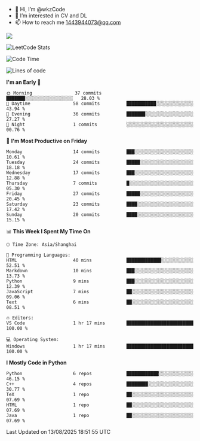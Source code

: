 - 👋 Hi, I’m @wkzCode
- 👀 I’m interested in CV and DL
- 📫 How to reach me 1443944073@qq.com  
<a href="https://github.com/anuraghazra/github-readme-stats">
  <img align="center" src="https://github-readme-stats.vercel.app/api?username=wkzCode&show_icons=true" />
</a>  

![LeetCode Stats](https://leetcard.jacoblin.cool/wkzCode?theme=wtf&font=Tajawal&ext=activity&site=cn)

<!---
[![Anurag's GitHub stats](https://github-readme-stats.vercel.app/api?username=wkzCode&show_icons=true)](https://github.com/anuraghazra/github-readme-stats)
[![Top Langs](https://github-readme-stats.vercel.app/api/top-langs/?username=wkzCode)](https://github.com/anuraghazra/github-readme-stats)
<!--START_SECTION:waka-->
![Code Time](http://img.shields.io/badge/Code%20Time-147%20hrs%2035%20mins-blue)

![Lines of code](https://img.shields.io/badge/From%20Hello%20World%20I%27ve%20Written-25.0%20thousand%20lines%20of%20code-blue)

**I'm an Early 🐤** 

```text
🌞 Morning                37 commits          ███████░░░░░░░░░░░░░░░░░░   28.03 % 
🌆 Daytime                58 commits          ███████████░░░░░░░░░░░░░░   43.94 % 
🌃 Evening                36 commits          ███████░░░░░░░░░░░░░░░░░░   27.27 % 
🌙 Night                  1 commits           ░░░░░░░░░░░░░░░░░░░░░░░░░   00.76 % 
```
📅 **I'm Most Productive on Friday** 

```text
Monday                   14 commits          ███░░░░░░░░░░░░░░░░░░░░░░   10.61 % 
Tuesday                  24 commits          █████░░░░░░░░░░░░░░░░░░░░   18.18 % 
Wednesday                17 commits          ███░░░░░░░░░░░░░░░░░░░░░░   12.88 % 
Thursday                 7 commits           █░░░░░░░░░░░░░░░░░░░░░░░░   05.30 % 
Friday                   27 commits          █████░░░░░░░░░░░░░░░░░░░░   20.45 % 
Saturday                 23 commits          ████░░░░░░░░░░░░░░░░░░░░░   17.42 % 
Sunday                   20 commits          ████░░░░░░░░░░░░░░░░░░░░░   15.15 % 
```


📊 **This Week I Spent My Time On** 

```text
🕑︎ Time Zone: Asia/Shanghai

💬 Programming Languages: 
HTML                     40 mins             █████████████░░░░░░░░░░░░   52.51 % 
Markdown                 10 mins             ███░░░░░░░░░░░░░░░░░░░░░░   13.73 % 
Python                   9 mins              ███░░░░░░░░░░░░░░░░░░░░░░   12.39 % 
JavaScript               7 mins              ██░░░░░░░░░░░░░░░░░░░░░░░   09.06 % 
Text                     6 mins              ██░░░░░░░░░░░░░░░░░░░░░░░   08.51 % 

🔥 Editors: 
VS Code                  1 hr 17 mins        █████████████████████████   100.00 % 

💻 Operating System: 
Windows                  1 hr 17 mins        █████████████████████████   100.00 % 
```

**I Mostly Code in Python** 

```text
Python                   6 repos             ████████████░░░░░░░░░░░░░   46.15 % 
C++                      4 repos             ████████░░░░░░░░░░░░░░░░░   30.77 % 
TeX                      1 repo              ██░░░░░░░░░░░░░░░░░░░░░░░   07.69 % 
HTML                     1 repo              ██░░░░░░░░░░░░░░░░░░░░░░░   07.69 % 
Java                     1 repo              ██░░░░░░░░░░░░░░░░░░░░░░░   07.69 % 
```




 Last Updated on 13/08/2025 18:51:55 UTC
<!--END_SECTION:waka-->
<!---
wkzCode/wkzCode is a ✨ special ✨ repository because its `README.md` (this file) appears on your GitHub profile.
You can click the Preview link to take a look at your changes.
--->
